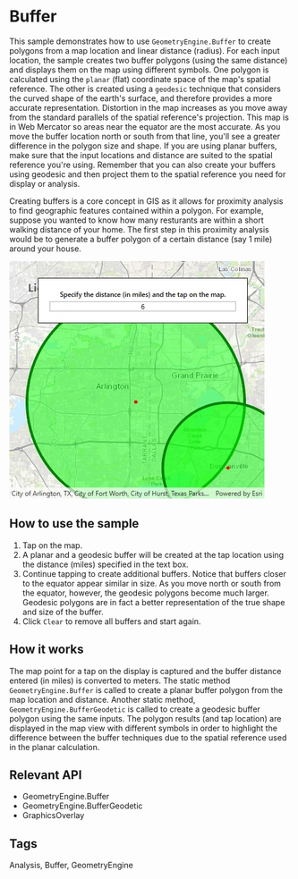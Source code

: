 # Buffer
This sample demonstrates how to use `GeometryEngine.Buffer` to create polygons from a map location and linear distance (radius). 
For each input location, the sample creates two buffer polygons (using the same distance) and displays them on the map using different symbols. One polygon is calculated using the `planar` (flat) coordinate space of the map's spatial reference. The other is created using a 
`geodesic` technique that considers the curved shape of the earth's surface, and therefore provides a more accurate representation.
Distortion in the map increases as you move away from the standard parallels of the spatial reference's projection. This map is in Web Mercator so areas near the equator are the most accurate. As you move the buffer location north
or south from that line, you'll see a greater difference in the polygon size and shape. If you are using planar buffers, make sure that the input locations and distance are suited to the spatial reference you're using. Remember that you can also create your buffers using geodesic and then project them to the spatial reference you need for display or analysis.

Creating buffers is a core concept in GIS as it allows for proximity analysis to find geographic features contained within a polygon. For example, suppose you wanted to know how many resturants are within a short walking distance of your home. The first step in this proximity analysis would be to generate a buffer polygon of a certain distance (say 1 mile) around your house.  

![Image](buffer.jpg)

## How to use the sample
1. Tap on the map.    
2. A planar and a geodesic buffer will be created at the tap location using the distance (miles) specified in the text box.    
3. Continue tapping to create additional buffers. Notice that buffers closer to the equator appear similar in size. As you move north or south from the equator, however, the geodesic polygons become much larger. Geodesic polygons are in fact a better representation of the true shape and size of the buffer.   
4. Click `Clear` to remove all buffers and start again.

## How it works
The map point for a tap on the display is captured and the buffer distance entered (in miles) is converted to meters. The static method `GeometryEngine.Buffer` is called to create a planar buffer polygon from the map location and distance. Another static method, `GeometryEngine.BufferGeodetic` is called to create a geodesic buffer polygon using the same inputs. The polygon results (and tap location) are displayed in the map view with different symbols in order to highlight the difference between the buffer techniques due to the spatial reference used in the planar calculation.


## Relevant API
 - GeometryEngine.Buffer
 - GeometryEngine.BufferGeodetic
 - GraphicsOverlay

## Tags
Analysis, Buffer, GeometryEngine
